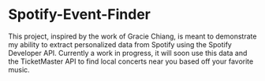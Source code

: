 # Spotify-Event-Finder
This project, inspired by the work of Gracie Chiang, is meant to demonstrate my ability to extract personalized data from Spotify using the Spotify Developer API. Currently a work in progress, it will soon use this data and the TicketMaster API to find local concerts near you based off your favorite music.
